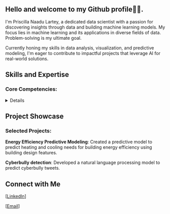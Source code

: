 ## Hello and welcome to my Github profile📌📌.
I'm Priscilla Naadu Lartey, a dedicated data scientist with a passion for discovering insights through data and building machine learning models.
My focus lies in machine learning and its applications in diverse fields of data. Problem-solving is my ultimate goal.

Currently honing my skills in data analysis, visualization, and predictive modeling, 
I'm eager to contribute to impactful projects that leverage AI for real-world solutions.

## Skills and Expertise
### Core Competencies:
<details>
Data Wrangling

Machine Learning

Statistical Analysis

Data Visualization

### Technical Proficiencies:

Python (Pandas, Seaborn, Matplotlib, Scipy, Scikit-learn, )

SQL(MySQL & Apache Spark SQL)

Power BI

Git & GitHub
</details>

## Project Showcase
### Selected Projects:

**Energy Efficiency Predictive Modeling**: Created a predictive model to predict heating and cooling needs for building energy efficiency using building design features.

**Cyberbully detection**: Developed a natural language processing model to predict cyberbully tweets. 

## Connect with Me
[[LinkedIn](https://www.linkedin.com/in/larteypriscilla/)]

[[Email](naadu51@gmail.com)]
